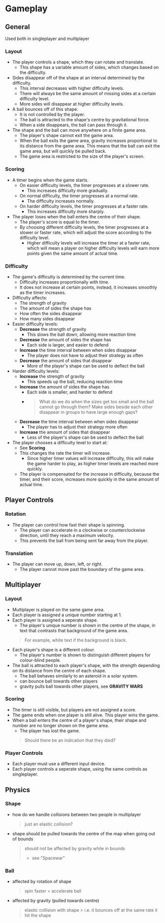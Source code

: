# Gameplay
## General
Used both in singleplayer and multiplayer
### Layout
* The player controls a shape, which they can rotate and translate.
	* This shape has a variable amount of sides, which changes based on the difficulty.
* Sides disappear off of the shape at an interval determined by the difficulty.
	* This interval decreases with higher difficulty levels.
	* There will always be the same amount of missing sides at a certain difficulty level.
	* More sides will disappear at higher difficulty levels.
* A ball bounces off of this shape.
	* It is not controlled by the player.
	* The ball is attracted to the shape's centre by gravitational force.
	* When a side disappears, the ball can pass through it.
* The shape and the ball can move anywhere on a finite game area.
	* The player's shape cannot exit the game area.
	* When the ball exits the game area, gravity increases proportional to its distance from the game area. This means that the ball can exit the game area, but will quickly be pulled back.
	* The game area is restricted to the size of the player's screen.

### Scoring
* A timer begins when the game starts.
	* On easier difficulty levels, the timer progresses at a slower rate.
		* This increases difficulty more gradually.
	* On normal difficulty, the timer progresses at a normal rate.
		* The difficulty increases normally.
	* On harder difficulty levels, the timer progresses at a faster rate.
		* This increases difficulty more sharply.
* The player loses when the ball enters the centre of their shape.
	* The player's score is equal to the timer.
	* By choosing different difficulty levels, the timer progresses at a slower or faster rate, which will adjust the score according to the difficulty level.
		* Higher difficulty levels will increase the timer at a faster rate, which will mean a player on higher difficulty levels will earn more points given the same amount of actual time.

### Difficulty
* The game's difficulty is determined by the current time.
	* Difficulty increases proportionally with time.
	* It does not increase at certain points, instead, it increases smoothly as the timer increases.
* Difficulty affects:
	* The strength of gravity
	* The amount of sides the shape has
	* How often the sides disappear
	* How many sides disappear
* Easier difficulty levels:
	* **Decrease** the strength of gravity
		* This slows the ball down, allowing more reaction time
	* **Decrease** the amount of sides the shape has
		* Each side is larger, and easier to defend
	* **Increase** the time interval between when sides disappear
		* The player does not have to adjust their strategy as often
	* **Decrease** the amount of sides that disappear
		* More of the player's shape can be used to deflect the ball
* Harder difficulty levels:
	* **Increase** the strength of gravity
		* This speeds up the ball, reducing reaction time
	* **Increase** the amount of sides the shape has
		* Each side is smaller, and harder to defend
		* > What do we do when the sizes get too small and the ball cannot go through them? Make sides beside each other disappear in groups to have large enough gaps?
	* **Decrease** the time interval between when sides disappear
		* The player has to adjust their strategy more often
	* **Increase** the amount of sides that disappear
		* Less of the player's shape can be used to deflect the ball
* The player chooses a difficulty level to start at:
	* See **Scoring**
	* This changes the rate the timer will increase.
		* Since higher timer values will increase difficulty, this will make the game harder to play, as higher timer levels are reached more quickly.
	* The player is compensated for the increase in difficulty, because the timer, and their score, increases more quickly in the same amount of actual time.

## Player Controls
### Rotation
* The player can control how fast their shape is spinning.
	* The player can accelerate in a clockwise or counterclockwise direction, until they reach a maximum velocity.
	* This prevents the ball from being sent far away from the player.

### Translation
* The player can move up, down, left, or right.
	* The player cannot move past the boundary of the game area.

## Multiplayer
### Layout
* Multiplayer is played on the same game area.
* Each player is assigned a unique number starting at 1.
* Each player is assigned a seperate shape.
	* The player's unique number is shown in the centre of the shape, in text that contrasts that background of the game area.
	> For example, white text if the background is black.
* Each player's shape is a different colour.
	* The player's number is shown to distinguish different players for colour-blind people.
* The ball is attracted to each player's shape, with the strength depending on its distance from the centre of each shape.
	* The ball behaves similarly to an asteroid in a solar system.
	* can bounce ball towards other players
	* gravity pulls ball towards other players, see **GRAVITY WARS**

### Scoring
* The timer is still visible, but players are not assigned a score.
* The game ends when one player is still alive. This player wins the game.
* When a ball enters the centre of a player's shape, their shape and number are no longer shown on the game area.
	* The player has lost the game.
	> Should there be an indication that they died?

### Player Controls
* Each player must use a different input device.
* Each player controls a seperate shape, using the same controls as singleplayer.

## Physics
### Shape
* how do we handle collisions between two people in multiplayer
	> just an elastic collision?
* shape should be pulled towards the centre of the map when going out of bounds
	> should not be affected by gravity while in bounds
	> * see "Spacewar"

### Ball
* affected by rotation of shape
	> spin faster = accelerate ball
* affected by gravity (pulled towards centre)
	> elastic collision with shape
		> i.e. it bounces off at the same rate it hit the shape